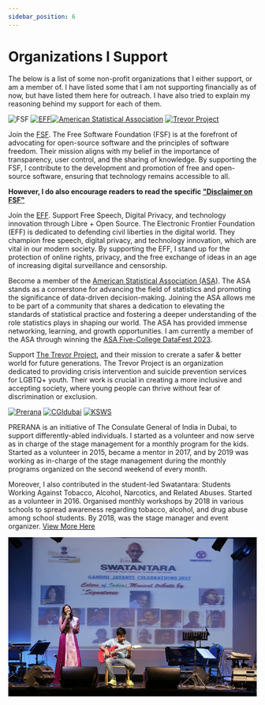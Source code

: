 ```yaml
---
sidebar_position: 6
---
```


# Organizations I Support

The below is a list of some non-profit organizations that I either support, or am a member of. I have listed some that I am not supporting financially as of now, but have listed them here for outreach. I have also tried to explain my reasoning behind my support for each of them. 

![FSF](https://static.fsf.org/nosvn/associate/crm/6091180.png) <a href="https://www.eff.org"><img src="https://www.eff.org/files/2022/11/28/eff-2023-member-member.png" alt="EFF" width="150"/></a><a href="https://www.gnu.org/"><img src="https://www.amstat.org/images/default-source/amstat-images/asalogoa706b328a9d643a885ee7678a4b26513.png" alt="American Statistical Association" width="150" /></a> <a href="https://www.thetrevorproject.org/"><img src="https://www.thetrevorproject.org/wp-content/uploads/2021/09/METADATA_IMG_ORANGE-BG.jpg" alt="Trevor Project" width="150" /></a>

Join the [FSF](https://fsf.org). The Free Software Foundation (FSF) is at the forefront of advocating for open-source software and the principles of software freedom. Their mission aligns with my belief in the importance of transparency, user control, and the sharing of knowledge. By supporting the FSF, I contribute to the development and promotion of free and open-source software, ensuring that technology remains accessible to all. 

**However, I do also encourage readers to read the specific ["Disclaimer on FSF"](/disclaimer_fsf)**

Join the [EFF](https://eff.org). Support Free Speech, Digital Privacy, and technology innovation through Libre + Open Source. The Electronic Frontier Foundation (EFF) is dedicated to defending civil liberties in the digital world. They champion free speech, digital privacy, and technology innovation, which are vital in our modern society. By supporting the EFF, I stand up for the protection of online rights, privacy, and the free exchange of ideas in an age of increasing digital surveillance and censorship.

Become a member of the [American Statistical Association (ASA)](https://amstat.org). The ASA stands as a cornerstone for advancing the field of statistics and promoting the significance of data-driven decision-making. Joining the ASA allows me to be part of a community that shares a dedication to elevating the standards of statistical practice and fostering a deeper understanding of the role statistics plays in shaping our world. The ASA has provided immense networking, learning, and growth opportunities. I am currently a member of the ASA through winning the [ASA Five-College DataFest 2023](https://skushagra.com/docs/research/projects#asa-five-college-datafest).

Support [The Trevor Project](https://www.thetrevorproject.org/), and their mission to crerate a safer & better world for future generations. The Trevor Project is an organization dedicated to providing crisis intervention and suicide prevention services for LGBTQ+ youth. Their work is crucial in creating a more inclusive and accepting society, where young people can thrive without fear of discrimination or exclusion.

<a href="https://www.linkedin.com/company/preranaatc/"><img src="https://media.licdn.com/dms/image/C510BAQH81QDaAeCieQ/company-logo_200_200/0/1519904056859?e=1706140800&v=beta&t=chaAli63yQyCJqabzFAy7Ky69JDHhE5l8DhsnmUDllc" alt="Prerana" width="150"/></a> <a href="https://www.linkedin.com/company/preranaatc/"><img src="https://theedesigner.in/content/images/2020/02/Consulate-General.jpg" alt="CGIdubai" width="150"/></a> <a href="https://ksws.in/"><img src="https://ksws.in/wp-content/uploads/2020/06/logo.png" alt="KSWS" width="150"/></a> 

PRERANA is an initiative of The Consulate General of India in Dubai, to support differently-abled individuals. I started as a volunteer and now serve as in charge of the stage management for a monthly program for the kids. Started as a volunteer in 2015, became a mentor in 2017, and by 2019 was working as in-charge of the stage management during the monthly programs organized on the second weekend of every month.

Moreover, I also contributed in the student-led Swatantara: Students Working Against Tobacco, Alcohol, Narcotics, and Related Abuses. Started as a volunteer in 2016. Organised monthly workshops by 2018 in various schools to spread awareness regarding tobacco, alcohol, and drug abuse among school students. By 2018, was the stage manager and event organizer. [View More Here](https://www.cgidubai.gov.in/event_detail/?eventid=15)

![SwatantaraPic](./assets/swatantara1.jpg)